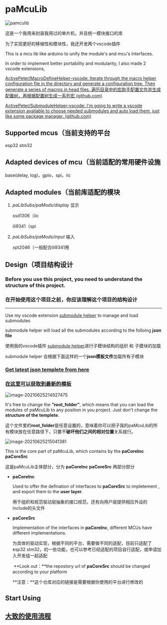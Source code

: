 # paMcuLib

![pamculib](https://hanbaoaaa.xyz/tuchuang/images/2021/06/25/pamculib.png)

这是一个我用来封装我用过的单片机，并且统一模块接口的库

为了实现更好的移植性和模块性，我还开发两个vscode插件 

This is a mcu lib like arduino to unify the module's and mcu's interfaces.

In order to implement better portability and modularity, I also made 2 vscode extensions,

[ActivePeter/MacroDefineHelper-vscode: Iterate through the macro helper configuration file in the directory and generate a configuration tree. Then generate a series of macros in head files. 遍历目录中的宏助手配置文件并生成配置树，再根据配置树生成一系列宏 (github.com)](https://github.com/ActivePeter/MacroDefineHelper-vscode)

[ActivePeter/SubmoduleHelper-vscode: I'm going to write a vscode extension available to choose needed submodules and auto load them, just like some package manager. (github.com)](https://github.com/ActivePeter/SubmoduleHelper-vscode)

## Supported mcus（当前支持的平台

esp32 stm32

## Adapted devices of mcu（当前适配的常用硬件设施

base(delay, log)，gpio，spi，iic

## Adapted modules（当前库适配的模块

1. *paLibSubs/paMods/display* 显示

   ssd1306（iic

   ili9341（spi

2. *paLibSubs/paMods/input* 输入

   xpt2046（一般配合ili9341用


## Design（项目结构设计

### Before you use this project, you need to understand the structure of this project.

### 在开始使用这个项目之前，你应该理解这个项目的结构设计 

---

Use my vscode extension [submodule helper](https://github.com/ActivePeter/SubmoduleHelper-vscode) to manage and load submodules

submodule helper will load all the submodules according to the  folloing **json file**

使用我的vscode插件 [submodule helper](https://github.com/ActivePeter/SubmoduleHelper-vscode)进行子模块结构的组织 和 子模块的加载

submodule helper 会根据下面这样的一个**json模板文件**加载所有子模块

### [Get latest json templete from here](./latest_module.md) 

### [在这里可以获取到最新的模板](./latest_module.md)

![image-20210625214927475](https://hanbaoaaa.xyz/tuchuang/images/2021/06/25/image-20210625214927475.png)

It's free to change the **“root_folder”**, which means that you can load the modules of paMcuLib to any position in you project. Just don't change the **structure of the templete**. 

这个文件里的**root_folder**是任意设置的，意味着你可以把子我的paMcuLib的所有模块放在任意路径下，只要不**破坏他们之间的相对位置**关系就行。

![image-20210625215041381](https://hanbaoaaa.xyz/tuchuang/images/2021/06/25/image-20210625215041381.png)

This is the core part of paMcuLib, which contains by the **paCoreInc** **paCoreSrc**

这是paMcuLib主体部分，分为 **paCoreInc** **paCoreSrc**  两部分部分

- **paCoreInc** 

  Used to offer the defination of interfaces to **paCoreSrc** to impletement , and export them to the **user layer**.

  用于组织和规范驱动层抽象的接口规范，还有向用户层提供相应外设的include的头文件

- **paCoreSrc** 

  Implementation of the interfaces in **paCoreInc**, different MCUs have different implementations.

  为具体的驱动实现，根据不同的平台，需要做不同的适配，目前只适配了esp32 stm32，的一些功能，也可以参考已经适配的项目自行适配，或申请加入开发组一起适配

  ​	**Look out：**the repostory url of **paCoreSrc** should be changed according to your platform

  ​	**注意：**这个仓库对应的链接是需要根据你使用的平台进行修改的



## Start Using

## [大致的使用流程](./start.md)

